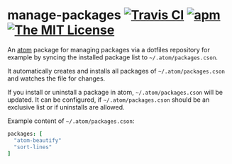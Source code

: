# manage-packages [![Travis CI](https://img.shields.io/travis/Gerschtli/manage-packages.svg?style=flat-square)](https://travis-ci.org/Gerschtli/manage-packages) [![apm](https://img.shields.io/apm/v/manage-packages.svg?style=flat-square)](https://atom.io/packages/manage-packages) [![The MIT License](https://img.shields.io/badge/license-MIT-orange.svg?style=flat-square)](http://opensource.org/licenses/MIT)

An [atom](https://atom.io/) package for managing packages via a dotfiles repository for example by syncing the installed
package list to `~/.atom/packages.cson`.

It automatically creates and installs all packages of `~/.atom/packages.cson` and watches the file for changes.

If you install or uninstall a package in atom, `~/.atom/packages.cson` will be updated. It can be configured, if
`~/.atom/packages.cson` should be an exclusive list or if uninstalls are allowed.

Example content of `~/.atom/packages.cson`:

```cson
packages: [
  "atom-beautify"
  "sort-lines"
]
```
